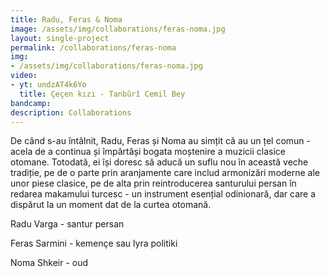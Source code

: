 ```yaml
---
title: Radu, Feras & Noma
image: /assets/img/collaborations/feras-noma.jpg
layout: single-project
permalink: /collaborations/feras-noma
img: 
- /assets/img/collaborations/feras-noma.jpg
video: 
- yt: undzAT4k6Yo
  title: Çeçen kızı - Tanbûrî Cemil Bey
bandcamp: 
description: Collaborations
---
```


De când s-au întâlnit, Radu, Feras și Noma au simțit că au un țel comun - acela de a continua și împărtăși bogata moștenire a muzicii clasice otomane. Totodată, ei își doresc să aducă un suflu nou în această veche tradiție, pe de o parte prin aranjamente care includ armonizări moderne ale unor piese clasice, pe de alta prin reintroducerea santurului persan în redarea makamului turcesc - un instrument esențial odinionară, dar care a dispărut la un moment dat de la curtea otomană.

Radu Varga - santur persan

Feras Sarmini - kemençe sau lyra politiki

Noma Shkeir - oud
